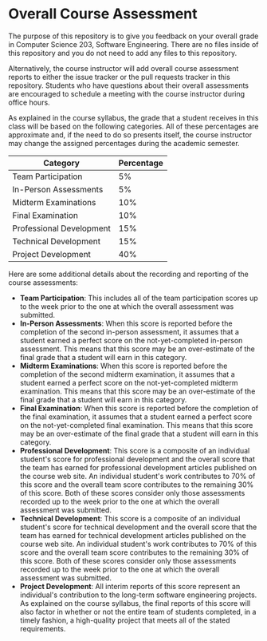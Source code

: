 # Overall Course Assessment

The purpose of this repository is to give you feedback on your overall grade in
Computer Science 203, Software Engineering. There are no files inside of this
repository and you do not need to add any files to this repository.

Alternatively, the course instructor will add overall course assessment reports
to either the issue tracker or the pull requests tracker in this repository.
Students who have questions about their overall assessments are encouraged to
schedule a meeting with the course instructor during office hours.

As explained in the course syllabus, the grade that a student receives in this
class will be based on the following categories. All of these percentages are
approximate and, if the need to do so presents itself, the course instructor may
change the assigned percentages during the academic semester.

| Category                 | Percentage |
|--------------------------|------------|
| Team Participation       |  5%        |
| In-Person Assessments    |  5%        |
| Midterm Examinations     |  10%       |
| Final Examination        |  10%       |
| Professional Development |  15%       |
| Technical Development    |  15%       |
| Project Development      |  40%       |

Here are some additional details about the recording and reporting of the course
assessments:

- **Team Participation**: This includes all of the team participation scores up
to the week prior to the one at which the overall assessment was submitted.
- **In-Person Assessments**: When this score is reported before the completion
of the second in-person assessment, it assumes that a student earned a perfect
score on the not-yet-completed in-person assessment. This means that this score
may be an over-estimate of the final grade that a student will earn in this
category.
- **Midterm Examinations**: When this score is reported before the completion of
the second midterm examination, it assumes that a student earned a perfect score
on the not-yet-completed midterm examination. This means that this score may be
an over-estimate of the final grade that a student will earn in this category.
- **Final Examination**: When this score is reported before the completion of
the final examination, it assumes that a student earned a perfect score on the
not-yet-completed final examination. This means that this score may be an
over-estimate of the final grade that a student will earn in this category.
- **Professional Development**: This score is a composite of an individual
student's score for professional development and the overall score that the team
has earned for professional development articles published on the course web
site. An individual student's work contributes to 70% of this score and the
overall team score contributes to the remaining 30% of this score. Both of these
scores consider only those assessments recorded up to the week prior to the one
at which the overall assessment was submitted.
- **Technical Development**: This score is a composite of an individual
student's score for technical development and the overall score that the team
has earned for technical development articles published on the course web site.
An individual student's work contributes to 70% of this score and the overall
team score contributes to the remaining 30% of this score. Both of these scores
consider only those assessments recorded up to the week prior to the one at
which the overall assessment was submitted.
- **Project Development**: All interim reports of this score represent an
individual's contribution to the long-term software engineering projects. As
explained on the course syllabus, the final reports of this score will also
factor in whether or not the entire team of students completed, in a timely
fashion, a high-quality project that meets all of the stated requirements.
